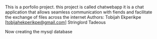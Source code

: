 This is a porfolio project. this project is called chatwebapp
it is a chat application that allows seamless communication
with fiends and facilitate the exchange of files across the internet
  Authors: Tobijah Ekperikpe [tobijahekperikpe@gmail.com]
           Stringlord
           Tadeous


Now creating the mysql database
